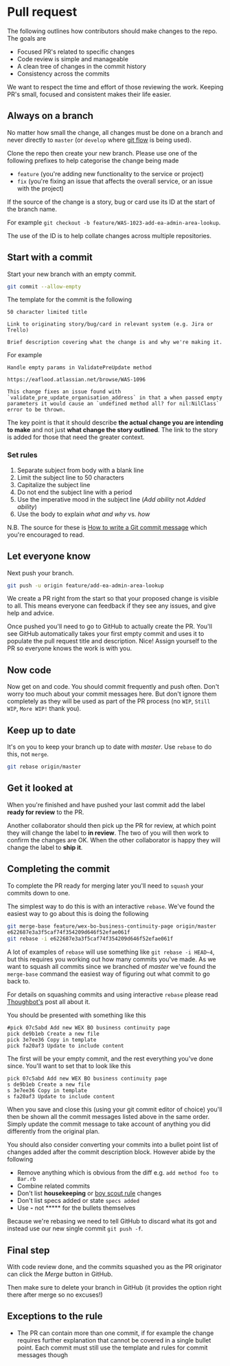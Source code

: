 # Pull request

The following outlines how contributors should make changes to the repo. The goals are

- Focused PR's related to specific changes
- Code review is simple and manageable
- A clean tree of changes in the commit history
- Consistency across the commits

We want to respect the time and effort of those reviewing the work. Keeping PR's small, focused and consistent makes their life easier.

## Always on a branch

No matter how small the change, all changes must be done on a branch and never directly to `master` (or `develop` where [git flow](https://www.atlassian.com/git/tutorials/comparing-workflows/gitflow-workflow) is being used).

Clone the repo then create your new branch. Please use one of the following prefixes to help categorise the change being made

- `feature` (you're adding new functionality to the service or project)
- `fix` (you're fixing an issue that affects the overall service, or an issue with the project)

If the source of the change is a story, bug or card use its ID at the start of the branch name.

For example `git checkout -b feature/WAS-1023-add-ea-admin-area-lookup`.

The use of the ID is to help collate changes across multiple repositories.

## Start with a commit

Start your new branch with an empty commit.

```bash
git commit --allow-empty
```

The template for the commit is the following

```text
50 character limited title

Link to originating story/bug/card in relevant system (e.g. Jira or Trello)

Brief description covering what the change is and why we're making it.
```

For example

```text
Handle empty params in ValidatePreUpdate method

https://eaflood.atlassian.net/browse/WAS-1096

This change fixes an issue found with `validate_pre_update_organisation_address` in that a when passed empty parameters it would cause an `undefined method all? for nil:NilClass` error to be thrown.
```

The key point is that it should describe **the actual change you are intending to make** and not just **what change the story outlined**. The link to the story is added for those that need the greater context.

### Set rules

1. Separate subject from body with a blank line
1. Limit the subject line to 50 characters
1. Capitalize the subject line
1. Do not end the subject line with a period
1. Use the imperative mood in the subject line (*Add ability* not *Added ability*)
1. Use the body to explain *what and why* vs. *how*

N.B. The source for these is [How to write a Git commit message](http://chris.beams.io/posts/git-commit/) which you're encouraged to read.

## Let everyone know

Next push your branch.

```bash
git push -u origin feature/add-ea-admin-area-lookup
```

We create a PR right from the start so that your proposed change is visible to all. This means everyone can feedback if they see any issues, and give help and advice.

Once pushed you'll need to go to GitHub to actually create the PR. You'll see GitHub automatically takes your first empty commit and uses it to populate the pull request title and description. Nice! Assign yourself to the PR so everyone knows the work is with you.

## Now code

Now get on and code. You should commit frequently and push often. Don't worry too much about your commit messages here. But don't ignore them completely as they will be used as part of the PR process (no `WIP`, `Still WIP`, `More WIP!` thank you).

## Keep up to date

It's on you to keep your branch up to date with *master*. Use `rebase` to do this, not `merge`.

```bash
git rebase origin/master
```

## Get it looked at

When you're finished and have pushed your last commit add the label **ready for review** to the PR.

Another collaborator should then pick up the PR for review, at which point they will change the label to **in review**. The two of you will then work to confirm the changes are OK. When the other collaborator is happy they will change the label to **ship it**.

## Completing the commit

To complete the PR ready for merging later you'll need to `squash` your commits down to one.

The simplest way to do this is with an interactive `rebase`. We've found the easiest way to go about this is doing the following

```bash
git merge-base feature/wex-bo-business-continuity-page origin/master
e622687e3a3f5caf74f354209d646f52efae061f
git rebase -i e622687e3a3f5caf74f354209d646f52efae061f
```

A lot of examples of `rebase` will use something like `git rebase -i HEAD~4`, but this requires you working out how many commits you've made. As we want to squash all commits since we branched of *master* we've found the `merge-base` command the easiest way of figuring out what commit to go back to.

For details on squashing commits and using interactive `rebase` please read [Thoughbot's](https://robots.thoughtbot.com/git-interactive-rebase-squash-amend-rewriting-history) post all about it.

You should be presented with something like this

```text
#pick 07c5abd Add new WEX BO business continuity page
pick de9b1eb Create a new file
pick 3e7ee36 Copy in template
pick fa20af3 Update to include content
```

The first will be your empty commit, and the rest everything you've done since. You'll want to set that to look like this

```text
pick 07c5abd Add new WEX BO business continuity page
s de9b1eb Create a new file
s 3e7ee36 Copy in template
s fa20af3 Update to include content
```

When you save and close this (using your git commit editor of choice) you'll then be shown all the commit messages listed above in the same order. Simply update the commit message to take account of anything you did differently from the original plan.

You should also consider converting your commits into a bullet point list of changes added after the commit description block. However abide by the following

- Remove anything which is obvious from the diff e.g. `add method foo to Bar.rb`
- Combine related commits
- Don't list **housekeeping** or [boy scout rule](http://programmer.97things.oreilly.com/wiki/index.php/The_Boy_Scout_Rule) changes
- Don't list specs added or state `specs added`
- Use **-** not ***** for the bullets themselves

Because we're rebasing we need to tell GitHub to discard what its got and instead use our new single commit `git push -f`.

## Final step

With code review done, and the commits squashed you as the PR originator can click the *Merge* button in GitHub.

Then make sure to delete your branch in GitHub (it provides the option right there after merge so no excuses!)

## Exceptions to the rule

- The PR can contain more than one commit, if for example the change requires further explanation that cannot be covered in a single bullet point. Each commit must still use the template and rules for commit messages though
